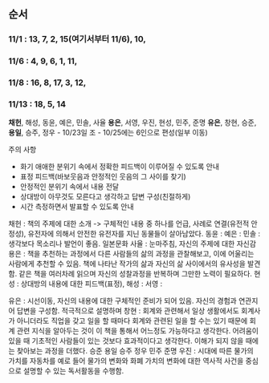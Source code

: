 ## 순서
### 11/1  : 13, 7, 2, 15(여기서부터 11/6), 10,
### 11/6 : 4, 9, 6, 1, 11,
### 11/8 : 16, 8, 17, 3, 12,
### 11/13 : 18, 5, 14


**채헌**, 해성, 동윤, 예은, 민솔, 사율
**용은**, 서영, 우진, 현성, 민주, 준명
**유은**, 창현, 승준, **용일**, 승주, 정우 
	- 10/23일 조
	- 10/25에는 6인으로 편성(일부 이동)


주의 사항
- 화기 애애한 분위기 속에서 정확한 피드백이 이루어질 수 있도록 안내
- 표정 피드백(바보웃음과 안정적인 웃음의 그 사이를 찾기)
- 안정적인 분위기 속에서 내용 전달
- 상대방이 아무것도 모른다고 생각하고 답변 구성(친절하게)
- 시간 측정하면서 발표할 수 있도록 안내

채헌 : 책의 주제에 대한 소개 -> 구체적인 내용 중 하나를 언급, 사례로 연결(유전적 안정성), 유전자에 의해서 안전한 유전자를 지닌 동물들이 살아남았다.
동윤 :
예은 :
민솔 : 생각보다 목소리나 발언이 좋음. 일본문화
사율 : 눈마주침, 자신의 주제에 대한 자신감
용은 : 책을 추천하는 과정에서 다른 사람들의 삶의 과정을 관찰해보고, 이에 어울리는 사람에게 추천할 수 있음. 책에 나타난 작가의 삶과 자신의 삶 사이에서의 유사성을 발견함. 같은 책을 여러차례 읽으며 자신의 성찰과정을 반복하며 그만한 노력이 필요하다. 
현성 : 상대방의 내용에 대한 피드백(표정), 
해성 : 
서영 : 

유은 : 시선이동, 자신의 내용에 대한 구체적인 준비가 되어 있음. 자신의 경험과 연관지어 답변을 구성함. 적극적으로 설명하며 
창현 : 회계와 관련해서 일상 생활에서도 회계사가 아니더라도 직업을 갖고 일을 할 때마다 회계와 관련된 일을 할 수는 있기 때문에 회계 관련 지식을 알아두는 것이 이 책을 통해서 어느정도 가능하다고 생각한다. 어려움이 있을 때 기초적인 사람들이 있는 것보다 효과적이다고 생각한다. 이해가 되지 않을 때에는 찾아보는 과정을 더했다. 
승준
용일
승주
정우
민주
준명
우진 : 시대에 따른 물가의 가치를 자동차를 예로 들어 물가의 변화와 화폐 가치의 변화에 대한 역사적 사건을 중심으로 설명할 수 있는 독서활동을 수행함. 